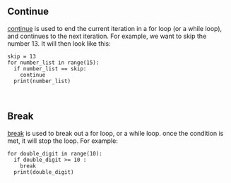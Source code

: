## Continue

[continue](https://www.w3schools.com/python/ref_keyword_continue.asp) is used to end the current iteration in a for loop (or a while loop), and continues to the next iteration. For example, we want to skip the number 13. It will then look like this:
```
skip = 13
for number_list in range(15):
  if number_list == skip:
    continue
  print(number_list)
```
<br>

## Break

[break](https://www.w3schools.com/python/ref_keyword_break.asp) is used to break out a for loop, or a while loop. once the condition is met, it will stop the loop. For example:

```
for double_digit in range(10):
  if double_digit >= 10 :
    break
  print(double_digit)
```
<br>


 
